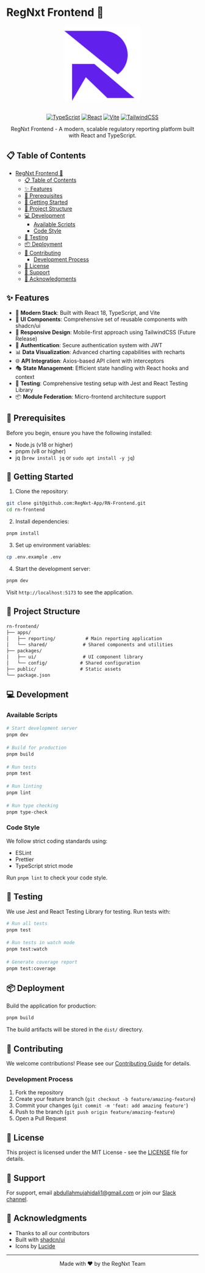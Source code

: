 
# RegNxt Frontend 🚀

<div align="center">
  <img src="./apps/reporting/public/vite.png" alt="RegNxt Logo" width="200"/>
  <br />
  <br />
  
  [![TypeScript](https://img.shields.io/badge/typescript-%23007ACC.svg?style=for-the-badge&logo=typescript&logoColor=white)](https://www.typescriptlang.org/)
  [![React](https://img.shields.io/badge/react-%2320232a.svg?style=for-the-badge&logo=react&logoColor=%2361DAFB)](https://reactjs.org/)
  [![Vite](https://img.shields.io/badge/vite-%23646CFF.svg?style=for-the-badge&logo=vite&logoColor=white)](https://vitejs.dev/)
  [![TailwindCSS](https://img.shields.io/badge/tailwindcss-%2338B2AC.svg?style=for-the-badge&logo=tailwind-css&logoColor=white)](https://tailwindcss.com/)

  <p>RegNxt Frontend - A modern, scalable regulatory reporting platform built with React and TypeScript.</p>
</div>

## 📋 Table of Contents

- [RegNxt Frontend 🚀](#regnxt-frontend-)
  - [📋 Table of Contents](#-table-of-contents)
  - [✨ Features](#-features)
  - [🔧 Prerequisites](#-prerequisites)
  - [🚀 Getting Started](#-getting-started)
  - [📁 Project Structure](#-project-structure)
  - [💻 Development](#-development)
    - [Available Scripts](#available-scripts)
    - [Code Style](#code-style)
  - [🧪 Testing](#-testing)
  - [📦 Deployment](#-deployment)
  - [👥 Contributing](#-contributing)
    - [Development Process](#development-process)
  - [📄 License](#-license)
  - [🤝 Support](#-support)
  - [🙏 Acknowledgments](#-acknowledgments)

## ✨ Features

- 🎯 **Modern Stack**: Built with React 18, TypeScript, and Vite
- 🎨 **UI Components**: Comprehensive set of reusable components with shadcn/ui
- 📱 **Responsive Design**: Mobile-first approach using TailwindCSS (Future Release)
- 🔐 **Authentication**: Secure authentication system with JWT
- 📊 **Data Visualization**: Advanced charting capabilities with recharts
- 🌐 **API Integration**: Axios-based API client with interceptors
- 🎭 **State Management**: Efficient state handling with React hooks and context
- 🧪 **Testing**: Comprehensive testing setup with Jest and React Testing Library
- 📦 **Module Federation**: Micro-frontend architecture support

## 🔧 Prerequisites

Before you begin, ensure you have the following installed:
- Node.js (v18 or higher)
- pnpm (v8 or higher)
- jq (`brew install jq` or `sudo apt install -y jq`)

## 🚀 Getting Started

1. Clone the repository:
```bash
git clone git@github.com:RegNxt-App/RN-Frontend.git
cd rn-frontend
```

2. Install dependencies:
```bash
pnpm install
```

3. Set up environment variables:
```bash
cp .env.example .env
```

4. Start the development server:
```bash
pnpm dev
```

Visit `http://localhost:5173` to see the application.

## 📁 Project Structure

```
rn-frontend/
├── apps/
│   ├── reporting/           # Main reporting application
│   └── shared/             # Shared components and utilities
├── packages/
│   ├── ui/                 # UI component library
│   └── config/            # Shared configuration
├── public/                # Static assets
└── package.json
```

## 💻 Development

### Available Scripts

```bash
# Start development server
pnpm dev

# Build for production
pnpm build

# Run tests
pnpm test

# Run linting
pnpm lint

# Run type checking
pnpm type-check
```

### Code Style

We follow strict coding standards using:
- ESLint
- Prettier
- TypeScript strict mode

Run `pnpm lint` to check your code style.

## 🧪 Testing

We use Jest and React Testing Library for testing. Run tests with:

```bash
# Run all tests
pnpm test

# Run tests in watch mode
pnpm test:watch

# Generate coverage report
pnpm test:coverage
```

## 📦 Deployment

Build the application for production:

```bash
pnpm build
```

The build artifacts will be stored in the `dist/` directory.

## 👥 Contributing

We welcome contributions! Please see our [Contributing Guide](CONTRIBUTING.md) for details.

### Development Process

1. Fork the repository
2. Create your feature branch (`git checkout -b feature/amazing-feature`)
3. Commit your changes (`git commit -m 'feat: add amazing feature'`)
4. Push to the branch (`git push origin feature/amazing-feature`)
5. Open a Pull Request

## 📄 License

This project is licensed under the MIT License - see the [LICENSE](LICENSE) file for details.

## 🤝 Support

For support, email abdullahmujahidali1@gmail.com or join our [Slack channel](https://teams.live.com/l/community/FEAHtEmtb0jGdAARgI).

## 🙏 Acknowledgments

- Thanks to all our contributors
- Built with [shadcn/ui](https://ui.shadcn.com/)
- Icons by [Lucide](https://lucide.dev/)

---

<div align="center">
  Made with ❤️ by the RegNxt Team
</div>

